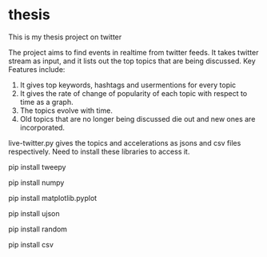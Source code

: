 # thesis
This is my thesis project on twitter 

The project aims to find events in realtime from twitter feeds. It takes twitter stream as input, and it lists out the top topics that are being discussed.
Key Features include:
1. It gives top keywords, hashtags and usermentions for every topic
2. It gives the rate of change of popularity of each topic with respect to time as a graph.
3. The topics evolve with time.
4. Old topics that are no longer being discussed die out and new ones are incorporated.

live-twitter.py gives the topics and accelerations as jsons and csv files respectively. Need to install these libraries to access it.

pip install tweepy

pip install numpy

pip install matplotlib.pyplot

pip install ujson

pip install random

pip install csv
